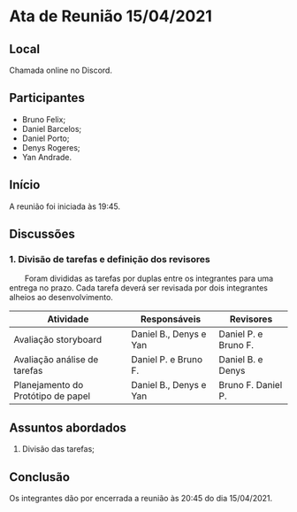 # Ata de Reunião 15/04/2021

## Local

Chamada online no Discord.

## Participantes
- Bruno Felix;
- Daniel Barcelos;
- Daniel Porto;
- Denys Rogeres;
- Yan Andrade.

## Início

A reunião foi iniciada às 19:45.

## Discussões

### 1. Divisão de tarefas e definição dos revisores
&emsp;&emsp;Foram divididas as tarefas por duplas entre os integrantes para uma entrega no prazo. Cada tarefa deverá ser revisada por dois integrantes alheios ao desenvolvimento. 

| Atividade | Responsáveis | Revisores |
|--|--|--|
| Avaliação storyboard | Daniel B., Denys e Yan | Daniel P. e Bruno F. |
| Avaliação análise de tarefas | Daniel P. e Bruno F. | Daniel B. e Denys |
| Planejamento do Protótipo de papel | Daniel B., Denys e Yan | Bruno F. Daniel P. |

## Assuntos abordados

1. Divisão das tarefas;

## Conclusão
Os integrantes dão por encerrada a reunião às 20:45  do dia 15/04/2021.